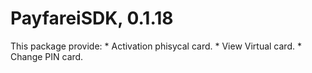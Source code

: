 # PayfareiSDK, 0.1.18
 This package provide:
    * Activation phisycal card.
    * View Virtual card.
    * Change PIN card.
